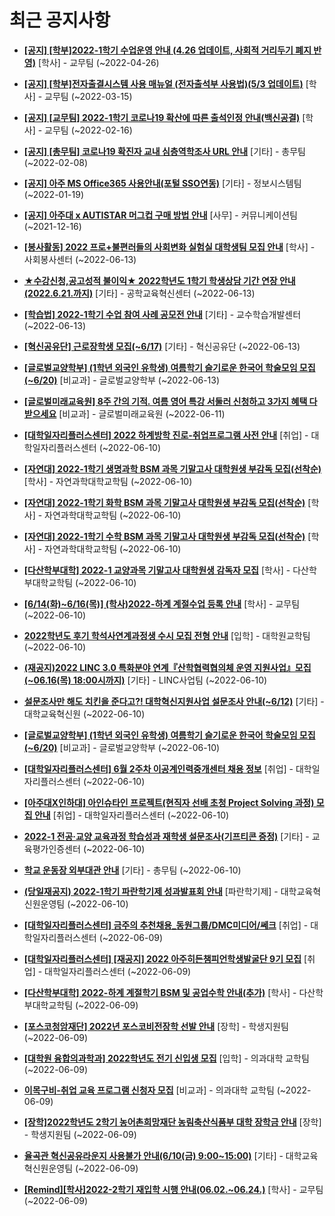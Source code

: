 # 최근 공지사항

* **[[공지] [학부]2022-1학기 수업운영 안내 (4.26 업데이트, 사회적 거리두기 폐지 반영)](http://ajou.ac.kr/kr/ajou/notice.do?mode=view&amp;articleNo=196998&amp;article.offset=0&amp;articleLimit=30)**
 [학사] - 교무팀 (~2022-04-26)

* **[[공지] [학부]전자출결시스템 사용 매뉴얼 (전자출석부 사용법)(5/3 업데이트)](http://ajou.ac.kr/kr/ajou/notice.do?mode=view&amp;articleNo=192571&amp;article.offset=0&amp;articleLimit=30)**
 [학사] - 교무팀 (~2022-03-15)

* **[[공지] [교무팀] 2022-1학기 코로나19 확산에 따른 출석인정 안내(백신공결)](http://ajou.ac.kr/kr/ajou/notice.do?mode=view&amp;articleNo=180913&amp;article.offset=0&amp;articleLimit=30)**
 [학사] - 교무팀 (~2022-02-16)

* **[[공지] [총무팀] 코로나19 확진자 교내 심층역학조사 URL 안내](http://ajou.ac.kr/kr/ajou/notice.do?mode=view&amp;articleNo=180493&amp;article.offset=0&amp;articleLimit=30)**
 [기타] - 총무팀 (~2022-02-08)

* **[[공지] 아주 MS Office365 사용안내(포털 SSO연동)](http://ajou.ac.kr/kr/ajou/notice.do?mode=view&amp;articleNo=179802&amp;article.offset=0&amp;articleLimit=30)**
 [기타] - 정보시스템팀 (~2022-01-19)

* **[[공지] 아주대 x AUTISTAR 머그컵 구매 방법 안내](http://ajou.ac.kr/kr/ajou/notice.do?mode=view&amp;articleNo=147976&amp;article.offset=0&amp;articleLimit=30)**
 [사무] - 커뮤니케이션팀 (~2021-12-16)

* **[[봉사활동] 2022 프로+불편러들의 사회변화 실험실 대학생팀 모집 안내](http://ajou.ac.kr/kr/ajou/notice.do?mode=view&amp;articleNo=200200&amp;article.offset=0&amp;articleLimit=30)**
 [학사] - 사회봉사센터 (~2022-06-13)

* **[★수강신청,공고성적 불이익★ 2022학년도 1학기 학생상담 기간 연장 안내 (2022.6.21.까지)](http://ajou.ac.kr/kr/ajou/notice.do?mode=view&amp;articleNo=200198&amp;article.offset=0&amp;articleLimit=30)**
 [기타] - 공학교육혁신센터 (~2022-06-13)

* **[[학습법] 2022-1학기 수업 참여 사례 공모전 안내](http://ajou.ac.kr/kr/ajou/notice.do?mode=view&amp;articleNo=200197&amp;article.offset=0&amp;articleLimit=30)**
 [기타] - 교수학습개발센터 (~2022-06-13)

* **[[혁신공유단] 근로장학생 모집(~6/17)](http://ajou.ac.kr/kr/ajou/notice.do?mode=view&amp;articleNo=200173&amp;article.offset=0&amp;articleLimit=30)**
 [기타] - 혁신공유단 (~2022-06-13)

* **[[글로벌교양학부] (1학년 외국인 유학생) 여름학기 슬기로운 한국어 학술모임 모집 (~6/20)](http://ajou.ac.kr/kr/ajou/notice.do?mode=view&amp;articleNo=200164&amp;article.offset=0&amp;articleLimit=30)**
 [비교과] - 글로벌교양학부 (~2022-06-13)

* **[[글로벌미래교육원] 8주 간의 기적. 여름 영어 특강 서둘러 신청하고 3가지 혜택 다 받으세요](http://ajou.ac.kr/kr/ajou/notice.do?mode=view&amp;articleNo=200157&amp;article.offset=0&amp;articleLimit=30)**
 [비교과] - 글로벌미래교육원 (~2022-06-11)

* **[[대학일자리플러스센터] 2022 하계방학 진로-취업프로그램 사전 안내](http://ajou.ac.kr/kr/ajou/notice.do?mode=view&amp;articleNo=200155&amp;article.offset=0&amp;articleLimit=30)**
 [취업] - 대학일자리플러스센터 (~2022-06-10)

* **[[자연대] 2022-1학기 생명과학 BSM 과목 기말고사 대학원생 부감독 모집(선착순)](http://ajou.ac.kr/kr/ajou/notice.do?mode=view&amp;articleNo=200154&amp;article.offset=0&amp;articleLimit=30)**
 [학사] - 자연과학대학교학팀 (~2022-06-10)

* **[[자연대] 2022-1학기 화학 BSM 과목 기말고사 대학원생 부감독 모집(선착순)](http://ajou.ac.kr/kr/ajou/notice.do?mode=view&amp;articleNo=200153&amp;article.offset=0&amp;articleLimit=30)**
 [학사] - 자연과학대학교학팀 (~2022-06-10)

* **[[자연대] 2022-1학기 수학 BSM 과목 기말고사 대학원생 부감독 모집(선착순)](http://ajou.ac.kr/kr/ajou/notice.do?mode=view&amp;articleNo=200152&amp;article.offset=0&amp;articleLimit=30)**
 [학사] - 자연과학대학교학팀 (~2022-06-10)

* **[[다산학부대학] 2022-1 교양과목 기말고사 대학원생 감독자 모집](http://ajou.ac.kr/kr/ajou/notice.do?mode=view&amp;articleNo=200151&amp;article.offset=0&amp;articleLimit=30)**
 [학사] - 다산학부대학교학팀 (~2022-06-10)

* **[[6/14(화)~6/16(목)] (학사)2022-하계 계절수업 등록 안내](http://ajou.ac.kr/kr/ajou/notice.do?mode=view&amp;articleNo=200148&amp;article.offset=0&amp;articleLimit=30)**
 [학사] - 교무팀 (~2022-06-10)

* **[2022학년도 후기 학석사연계과정생 수시 모집 전형 안내](http://ajou.ac.kr/kr/ajou/notice.do?mode=view&amp;articleNo=200140&amp;article.offset=0&amp;articleLimit=30)**
 [입학] - 대학원교학팀 (~2022-06-10)

* **[(재공지)2022 LINC 3.0 특화분야 연계『산학협력협의체 운영 지원사업』모집(~06.16(목) 18:00시까지)](http://ajou.ac.kr/kr/ajou/notice.do?mode=view&amp;articleNo=200137&amp;article.offset=0&amp;articleLimit=30)**
 [기타] - LINC사업팀 (~2022-06-10)

* **[설문조사만 해도 치킨을 준다고?! 대학혁신지원사업 설문조사 안내(~6/12)](http://ajou.ac.kr/kr/ajou/notice.do?mode=view&amp;articleNo=200136&amp;article.offset=0&amp;articleLimit=30)**
 [기타] - 대학교육혁신원 (~2022-06-10)

* **[[글로벌교양학부] (1학년 외국인 유학생) 여름학기 슬기로운 한국어 학술모임 모집 (~6/20)](http://ajou.ac.kr/kr/ajou/notice.do?mode=view&amp;articleNo=200113&amp;article.offset=0&amp;articleLimit=30)**
 [비교과] - 글로벌교양학부 (~2022-06-10)

* **[[대학일자리플러스센터] 6월 2주차 이공계인력중개센터 채용 정보](http://ajou.ac.kr/kr/ajou/notice.do?mode=view&amp;articleNo=200108&amp;article.offset=0&amp;articleLimit=30)**
 [취업] - 대학일자리플러스센터 (~2022-06-10)

* **[[아주대X인하대] 아인슈타인 프로젝트(현직자 선배 초청 Project Solving 과정) 모집 안내](http://ajou.ac.kr/kr/ajou/notice.do?mode=view&amp;articleNo=200103&amp;article.offset=0&amp;articleLimit=30)**
 [취업] - 대학일자리플러스센터 (~2022-06-10)

* **[2022-1 전공·교양 교육과정 학습성과 재학생 설문조사(기프티콘 증정)](http://ajou.ac.kr/kr/ajou/notice.do?mode=view&amp;articleNo=200102&amp;article.offset=0&amp;articleLimit=30)**
 [기타] - 교육평가인증센터 (~2022-06-10)

* **[학교 운동장 외부대관 안내](http://ajou.ac.kr/kr/ajou/notice.do?mode=view&amp;articleNo=200100&amp;article.offset=0&amp;articleLimit=30)**
 [기타] - 총무팀 (~2022-06-10)

* **[(당일재공지) 2022-1학기 파란학기제 성과발표회 안내](http://ajou.ac.kr/kr/ajou/notice.do?mode=view&amp;articleNo=200099&amp;article.offset=0&amp;articleLimit=30)**
 [파란학기제] - 대학교육혁신원운영팀 (~2022-06-10)

* **[[대학일자리플러스센터] 금주의 추천채용_동원그룹/DMC미디어/쎄크](http://ajou.ac.kr/kr/ajou/notice.do?mode=view&amp;articleNo=200094&amp;article.offset=0&amp;articleLimit=30)**
 [취업] - 대학일자리플러스센터 (~2022-06-09)

* **[[대학일자리플러스센터] [재공지] 2022 아주히든챔피언학생발굴단 9기 모집](http://ajou.ac.kr/kr/ajou/notice.do?mode=view&amp;articleNo=200092&amp;article.offset=0&amp;articleLimit=30)**
 [취업] - 대학일자리플러스센터 (~2022-06-09)

* **[[다산학부대학] 2022-하계 계절학기 BSM 및 공업수학 안내(추가)](http://ajou.ac.kr/kr/ajou/notice.do?mode=view&amp;articleNo=200089&amp;article.offset=0&amp;articleLimit=30)**
 [학사] - 다산학부대학교학팀 (~2022-06-09)

* **[[포스코청암재단] 2022년 포스코비전장학 선발 안내](http://ajou.ac.kr/kr/ajou/notice.do?mode=view&amp;articleNo=200080&amp;article.offset=0&amp;articleLimit=30)**
 [장학] - 학생지원팀 (~2022-06-09)

* **[[대학원 융합의과학과] 2022학년도 전기 신입생 모집](http://ajou.ac.kr/kr/ajou/notice.do?mode=view&amp;articleNo=200078&amp;article.offset=0&amp;articleLimit=30)**
 [입학] - 의과대학 교학팀 (~2022-06-09)

* **[이목구비-취업 교육 프로그램 신청자 모집](http://ajou.ac.kr/kr/ajou/notice.do?mode=view&amp;articleNo=200076&amp;article.offset=0&amp;articleLimit=30)**
 [비교과] - 의과대학 교학팀 (~2022-06-09)

* **[[장학]2022학년도 2학기 농어촌희망재단 농림축산식품부 대학 장학금 안내](http://ajou.ac.kr/kr/ajou/notice.do?mode=view&amp;articleNo=200073&amp;article.offset=0&amp;articleLimit=30)**
 [장학] - 학생지원팀 (~2022-06-09)

* **[율곡관 혁신공유라운지 사용불가 안내(6/10(금) 9:00~15:00)](http://ajou.ac.kr/kr/ajou/notice.do?mode=view&amp;articleNo=200066&amp;article.offset=0&amp;articleLimit=30)**
 [기타] - 대학교육혁신원운영팀 (~2022-06-09)

* **[[Remind][학사]2022-2학기 재입학 시행 안내(06.02.~06.24.)](http://ajou.ac.kr/kr/ajou/notice.do?mode=view&amp;articleNo=200059&amp;article.offset=0&amp;articleLimit=30)**
 [학사] - 교무팀 (~2022-06-09)

